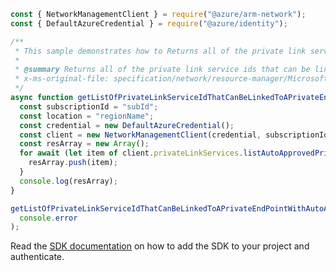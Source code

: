 ```javascript
const { NetworkManagementClient } = require("@azure/arm-network");
const { DefaultAzureCredential } = require("@azure/identity");

/**
 * This sample demonstrates how to Returns all of the private link service ids that can be linked to a Private Endpoint with auto approved in this subscription in this region.
 *
 * @summary Returns all of the private link service ids that can be linked to a Private Endpoint with auto approved in this subscription in this region.
 * x-ms-original-file: specification/network/resource-manager/Microsoft.Network/stable/2021-05-01/examples/AutoApprovedPrivateLinkServicesGet.json
 */
async function getListOfPrivateLinkServiceIdThatCanBeLinkedToAPrivateEndPointWithAutoApproved() {
  const subscriptionId = "subId";
  const location = "regionName";
  const credential = new DefaultAzureCredential();
  const client = new NetworkManagementClient(credential, subscriptionId);
  const resArray = new Array();
  for await (let item of client.privateLinkServices.listAutoApprovedPrivateLinkServices(location)) {
    resArray.push(item);
  }
  console.log(resArray);
}

getListOfPrivateLinkServiceIdThatCanBeLinkedToAPrivateEndPointWithAutoApproved().catch(
  console.error
);
```

Read the [SDK documentation](https://github.com/Azure/azure-sdk-for-js/blob/%40azure%2Farm-network_27.0.0/sdk/network/arm-network/README.md) on how to add the SDK to your project and authenticate.
